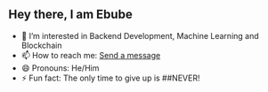## Hey there, I am Ebube

<!--
**iamebube-ekpe/iamebube-ekpe** is a ✨ _special_ ✨ repository because its `README.md` (this file) appears on your GitHub profile.

Here are some ideas to get you started:
-->

- 🌱 I’m interested in Backend Development, Machine Learning and Blockchain
- 📫 How to reach me: [Send a message]("https://evel-portfolio.herokuapp.com/#contact")
- 😄 Pronouns: He/Him
- ⚡ Fun fact: The only time to give up is ##NEVER!

